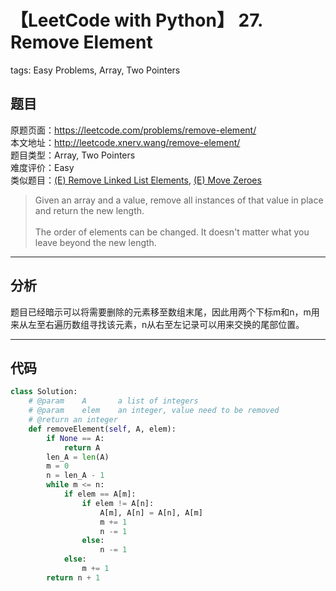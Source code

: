 # 【LeetCode with Python】 27. Remove Element
tags: Easy Problems, Array, Two Pointers

## 题目
原题页面：<https://leetcode.com/problems/remove-element/><br/>
本文地址：<http://leetcode.xnerv.wang/remove-element/><br/>
题目类型：Array, Two Pointers<br/>
难度评价：Easy<br/>
类似题目：[(E) Remove Linked List Elements](/remove-linked-list-elements/), [(E) Move Zeroes](/move-zeroes/)<br/>

> Given an array and a value, remove all instances of that value in place and return the new length.<br/>
><br/>
> The order of elements can be changed. It doesn't matter what you leave beyond the new length.<br/>

<!-- more -->

---
## 分析
题目已经暗示可以将需要删除的元素移至数组末尾，因此用两个下标m和n，m用来从左至右遍历数组寻找该元素，n从右至左记录可以用来交换的尾部位置。<br/>

---
## 代码
``` python
class Solution:
    # @param    A       a list of integers
    # @param    elem    an integer, value need to be removed
    # @return an integer
    def removeElement(self, A, elem):
        if None == A:
            return A
        len_A = len(A)
        m = 0
        n = len_A - 1
        while m <= n:
            if elem == A[m]:
                if elem != A[n]:
                    A[m], A[n] = A[n], A[m]
                    m += 1
                    n -= 1
                else:
                    n -= 1
            else:
                m += 1
        return n + 1
```
